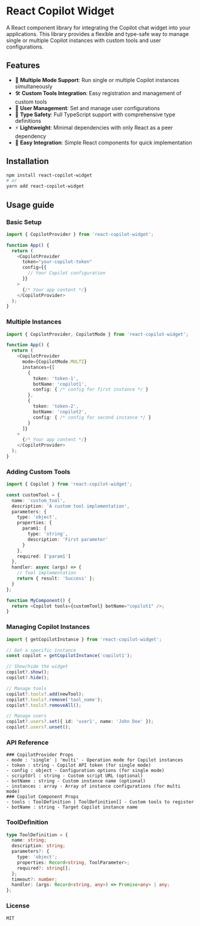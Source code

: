 # React Copilot Widget

A React component library for integrating the Copilot chat widget into your applications. This library provides a flexible and type-safe way to manage single or multiple Copilot instances with custom tools and user configurations.

## Features

- 🔄 **Multiple Mode Support**: Run single or multiple Copilot instances simultaneously
- 🛠 **Custom Tools Integration**: Easy registration and management of custom tools
- 👥 **User Management**: Set and manage user configurations
- 🎯 **Type Safety**: Full TypeScript support with comprehensive type definitions
- ⚡ **Lightweight**: Minimal dependencies with only React as a peer dependency
- 🔌 **Easy Integration**: Simple React components for quick implementation

## Installation

```bash
npm install react-copilot-widget
# or
yarn add react-copilot-widget
```
## Usage guide
### Basic Setup

```typescript
import { CopilotProvider } from 'react-copilot-widget';

function App() {
  return (
    <CopilotProvider
      token="your-copilot-token"
      config={{
        // Your Copilot configuration
      }}
    >
      {/* Your app content */}
    </CopilotProvider>
  );
}
```
### Multiple Instances

```typescript
import { CopilotProvider, CopilotMode } from 'react-copilot-widget';

function App() {
  return (
    <CopilotProvider
      mode={CopilotMode.MULTI}
      instances={[
        {
          token: 'token-1',
          botName: 'copilot1',
          config: { /* config for first instance */ }
        },
        {
          token: 'token-2',
          botName: 'copilot2',
          config: { /* config for second instance */ }
        }
      ]}
    >
      {/* Your app content */}
    </CopilotProvider>
  );
}
```

### Adding Custom Tools

```typescript
import { Copilot } from 'react-copilot-widget';

const customTool = {
  name: 'custom_tool',
  description: 'A custom tool implementation',
  parameters: {
    type: 'object',
    properties: {
      param1: {
        type: 'string',
        description: 'First parameter'
      }
    },
    required: ['param1']
  },
  handler: async (args) => {
    // Tool implementation
    return { result: 'Success' };
  }
};

function MyComponent() {
  return <Copilot tools={customTool} botName="copilot1" />;
}
```

### Managing Copilot Instances
```typescript
import { getCopilotInstance } from 'react-copilot-widget';

// Get a specific instance
const copilot = getCopilotInstance('copilot1');

// Show/hide the widget
copilot?.show();
copilot?.hide();

// Manage tools
copilot?.tools?.add(newTool);
copilot?.tools?.remove('tool_name');
copilot?.tools?.removeAll();

// Manage users
copilot?.users?.set({ id: 'user1', name: 'John Doe' });
copilot?.users?.unset();
```
### API Reference

```
### CopilotProvider Props
- mode : 'single' | 'multi' - Operation mode for Copilot instances
- token : string - Copilot API token (for single mode)
- config : object - Configuration options (for single mode)
- scriptUrl : string - Custom script URL (optional)
- botName : string - Custom instance name (optional)
- instances : array - Array of instance configurations (for multi mode)
### Copilot Component Props
- tools : ToolDefinition | ToolDefinition[] - Custom tools to register
- botName : string - Target Copilot instance name
```
### ToolDefinition

```typescript
type ToolDefinition = {
  name: string;
  description: string;
  parameters?: {
    type: 'object';
    properties: Record<string, ToolParameter>;
    required?: string[];
  };
  timeout?: number;
  handler: (args: Record<string, any>) => Promise<any> | any;
};
```
### License
```
MIT
```
